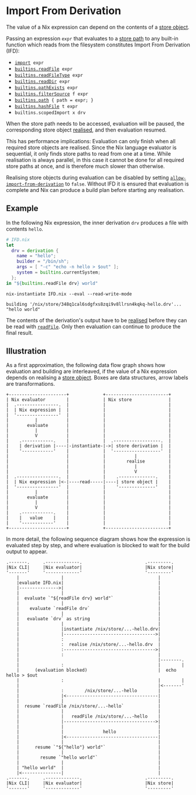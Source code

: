 # Import From Derivation

The value of a Nix expression can depend on the contents of a [store object].

[store object]: @docroot@/glossary.md#gloss-store-object

Passing an expression `expr` that evaluates to a [store path](@docroot@/glossary.md#gloss-store-path) to any built-in function which reads from the filesystem constitutes Import From Derivation (IFD):

- [`import`](./builtins.md#builtins-import)` expr`
- [`builtins.readFile`](./builtins.md#builtins-readFile)` expr`
- [`builtins.readFileType`](./builtins.md#builtins-readFileType)` expr`
- [`builtins.readDir`](./builtins.md#builtins-readDir)` expr`
- [`builtins.pathExists`](./builtins.md#builtins-pathExists)` expr`
- [`builtins.filterSource`](./builtins.md#builtins-filterSource)` f expr`
- [`builtins.path`](./builtins.md#builtins-path)` { path = expr; }`
- [`builtins.hashFile`](./builtins.md#builtins-hashFile)` t expr`
- `builtins.scopedImport x drv`

When the store path needs to be accessed, evaluation will be paused, the corresponding store object [realised], and then evaluation resumed.

[realised]: @docroot@/glossary.md#gloss-realise

This has performance implications:
Evaluation can only finish when all required store objects are realised.
Since the Nix language evaluator is sequential, it only finds store paths to read from one at a time.
While realisation is always parallel, in this case it cannot be done for all required store paths at once, and is therefore much slower than otherwise.

Realising store objects during evaluation can be disabled by setting [`allow-import-from-derivation`](../command-ref/conf-file.md#conf-allow-import-from-derivation) to `false`.
Without IFD it is ensured that evaluation is complete and Nix can produce a build plan before starting any realisation.

## Example

In the following Nix expression, the inner derivation `drv` produces a file with contents `hello`.

```nix
# IFD.nix
let
  drv = derivation {
    name = "hello";
    builder = "/bin/sh";
    args = [ "-c" "echo -n hello > $out" ];
    system = builtins.currentSystem;
  };
in "${builtins.readFile drv} world"
```

```shellSession
nix-instantiate IFD.nix --eval --read-write-mode
```

```
building '/nix/store/348q1cal6sdgfxs8zqi9v8llrsn4kqkq-hello.drv'...
"hello world"
```

The contents of the derivation's output have to be [realised] before they can be read with [`readFile`](./builtins.md#builtins-readFile).
Only then evaluation can continue to produce the final result.

## Illustration

As a first approximation, the following data flow graph shows how evaluation and building are interleaved, if the value of a Nix expression depends on realising a [store object].
Boxes are data structures, arrow labels are transformations.

```
+----------------------+             +------------------------+
| Nix evaluator        |             | Nix store              |
|  .----------------.  |             |                        |
|  | Nix expression |  |             |                        |
|  '----------------'  |             |                        |
|          |           |             |                        |
|       evaluate       |             |                        |
|          |           |             |                        |
|          V           |             |                        |
|    .------------.    |             |  .------------------.  |
|    | derivation |----|-instantiate-|->| store derivation |  |
|    '------------'    |             |  '------------------'  |
|                      |             |           |            |
|                      |             |        realise         |
|                      |             |           |            |
|                      |             |           V            |
|  .----------------.  |             |    .--------------.    |
|  | Nix expression |<-|----read-----|----| store object |    |
|  '----------------'  |             |    '--------------'    |
|          |           |             |                        |
|       evaluate       |             |                        |
|          |           |             |                        |
|          V           |             |                        |
|    .------------.    |             |                        |
|    |   value    |    |             |                        |
|    '------------'    |             |                        |
+----------------------+             +------------------------+
```

In more detail, the following sequence diagram shows how the expression is evaluated step by step, and where evaluation is blocked to wait for the build output to appear.

```
.-------.     .-------------.                        .---------.
|Nix CLI|     |Nix evaluator|                        |Nix store|
'-------'     '-------------'                        '---------'
    |                |                                    |
    |evaluate IFD.nix|                                    |
    |--------------->|                                    |
    |                |                                    |
    |  evaluate `"${readFile drv} world"`                 |
    |                |                                    |
    |    evaluate `readFile drv`                          |
    |                |                                    |
    |   evaluate `drv` as string                          |
    |                |                                    |
    |                |instantiate /nix/store/...-hello.drv|
    |                |----------------------------------->|
    |                :                                    |
    |                :  realise /nix/store/...-hello.drv  |
    |                :----------------------------------->|
    |                :                                    |
    |                                                     |--------.
    |                :                                    |        |
    |      (evaluation blocked)                           |  echo hello > $out
    |                :                                    |        |
    |                                                     |<-------'
    |                :        /nix/store/...-hello        |
    |                |<-----------------------------------|
    |                |                                    |
    |  resume `readFile /nix/store/...-hello`             |
    |                |                                    |
    |                |   readFile /nix/store/...-hello    |
    |                |----------------------------------->|
    |                |                                    |
    |                |               hello                |
    |                |<-----------------------------------|
    |                |                                    |
    |      resume `"${"hello"} world"`                    |
    |                |                                    |
    |        resume `"hello world"`                       |
    |                |                                    |
    | "hello world"  |                                    |
    |<---------------|                                    |
.-------.     .-------------.                        .---------.
|Nix CLI|     |Nix evaluator|                        |Nix store|
'-------'     '-------------'                        '---------'
```
